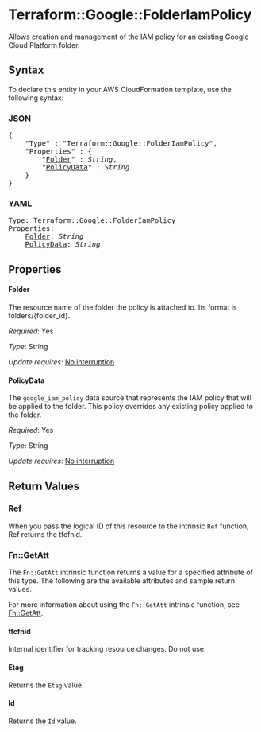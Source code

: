 # Terraform::Google::FolderIamPolicy

Allows creation and management of the IAM policy for an existing Google Cloud
Platform folder.

## Syntax

To declare this entity in your AWS CloudFormation template, use the following syntax:

### JSON

<pre>
{
    "Type" : "Terraform::Google::FolderIamPolicy",
    "Properties" : {
        "<a href="#folder" title="Folder">Folder</a>" : <i>String</i>,
        "<a href="#policydata" title="PolicyData">PolicyData</a>" : <i>String</i>
    }
}
</pre>

### YAML

<pre>
Type: Terraform::Google::FolderIamPolicy
Properties:
    <a href="#folder" title="Folder">Folder</a>: <i>String</i>
    <a href="#policydata" title="PolicyData">PolicyData</a>: <i>String</i>
</pre>

## Properties

#### Folder

The resource name of the folder the policy is attached to. Its format is folders/{folder_id}.

_Required_: Yes

_Type_: String

_Update requires_: [No interruption](https://docs.aws.amazon.com/AWSCloudFormation/latest/UserGuide/using-cfn-updating-stacks-update-behaviors.html#update-no-interrupt)

#### PolicyData

The `google_iam_policy` data source that represents
the IAM policy that will be applied to the folder. This policy overrides any existing
policy applied to the folder.

_Required_: Yes

_Type_: String

_Update requires_: [No interruption](https://docs.aws.amazon.com/AWSCloudFormation/latest/UserGuide/using-cfn-updating-stacks-update-behaviors.html#update-no-interrupt)

## Return Values

### Ref

When you pass the logical ID of this resource to the intrinsic `Ref` function, Ref returns the tfcfnid.

### Fn::GetAtt

The `Fn::GetAtt` intrinsic function returns a value for a specified attribute of this type. The following are the available attributes and sample return values.

For more information about using the `Fn::GetAtt` intrinsic function, see [Fn::GetAtt](https://docs.aws.amazon.com/AWSCloudFormation/latest/UserGuide/intrinsic-function-reference-getatt.html).

#### tfcfnid

Internal identifier for tracking resource changes. Do not use.

#### Etag

Returns the <code>Etag</code> value.

#### Id

Returns the <code>Id</code> value.

